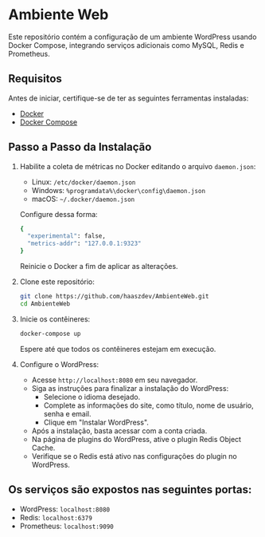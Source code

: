 # Ambiente Web

Este repositório contém a configuração de um ambiente WordPress usando Docker Compose, integrando serviços adicionais como MySQL, Redis e Prometheus.

## Requisitos

Antes de iniciar, certifique-se de ter as seguintes ferramentas instaladas:

- [Docker](https://www.docker.com/get-started)
- [Docker Compose](https://docs.docker.com/compose/install/)

## Passo a Passo da Instalação

1. Habilite a coleta de métricas no Docker editando o arquivo `daemon.json`:

    - Linux: `/etc/docker/daemon.json`
    - Windows: `%programdata%\docker\config\daemon.json`
    - macOS: `~/.docker/daemon.json`

    Configure dessa forma:

    ```bash
    {
      "experimental": false,
      "metrics-addr": "127.0.0.1:9323"
    }
    ```

    Reinicie o Docker a fim de aplicar as alterações.

2. Clone este repositório:

    ```bash
    git clone https://github.com/haaszdev/AmbienteWeb.git
    cd AmbienteWeb
    ```

3. Inicie os contêineres:

    ```bash
    docker-compose up
    ```

    Espere até que todos os contêineres estejam em execução.

4. Configure o WordPress:

    - Acesse `http://localhost:8080` em seu navegador.
    - Siga as instruções para finalizar a instalação do WordPress:
        - Selecione o idioma desejado.
        - Complete as informações do site, como título, nome de usuário, senha e email.
        - Clique em "Instalar WordPress".
    - Após a instalação, basta acessar com a conta criada.
    - Na página de plugins do WordPress, ative o plugin Redis Object Cache.
    - Verifique se o Redis está ativo nas configurações do plugin no WordPress.

## Os serviços são expostos nas seguintes portas:

- WordPress: `localhost:8080`
- Redis: `localhost:6379`
- Prometheus: `localhost:9090`
